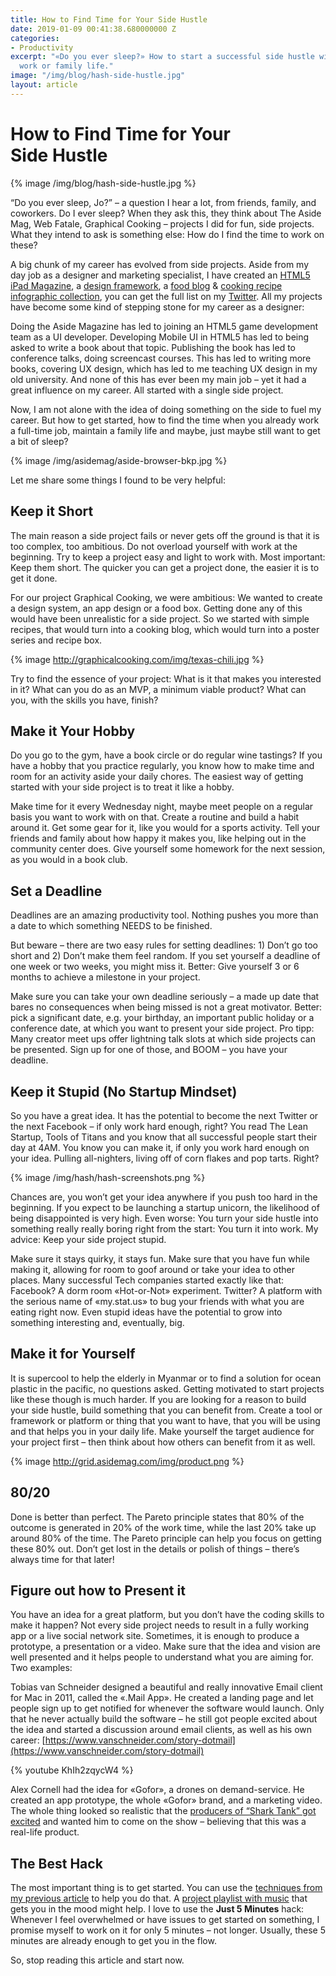 ```yaml
---
title: How to Find Time for Your Side Hustle
date: 2019-01-09 00:41:38.680000000 Z
categories:
- Productivity
excerpt: "«Do you ever sleep?» How to start a successful side hustle without cutting
  work or family life."
image: "/img/blog/hash-side-hustle.jpg"
layout: article
---
```


# How to Find Time for Your Side&nbsp;Hustle

{% image /img/blog/hash-side-hustle.jpg %}

“Do you ever sleep, Jo?” – a question I hear a lot, from friends, family, and coworkers. Do I ever sleep? When they ask this, they think about The Aside Mag, Web Fatale, Graphical Cooking – projects I did for fun, side projects. What they intend to ask is something else: How do I find the time to work on these?

A big chunk of my career has evolved from side projects. Aside from my day job as a designer and marketing specialist, I have created an [HTML5 iPad Magazine](http://asidemag.com/), a [design framework](http://asidemag.com/grid/), a [food blog](http://graphicalcooking.tumblr.com/) & [cooking recipe infographic collection](http://graphicalcooking.com/), you can get the full list on my [Twitter](http://twitter.com/johannesippen/). All my projects have become some kind of stepping stone for my career as a designer: 

Doing the Aside Magazine has led to joining an HTML5 game development team as a UI developer. Developing Mobile UI in HTML5 has led to being asked to write a book about that topic. Publishing the book has led to conference talks, doing screencast courses. This has led to writing more books, covering UX design, which has led to me teaching UX design in my old university. And none of this has ever been my main job – yet it had a great influence on my career. All started with a single side project. 

Now, I am not alone with the idea of doing something on the side to fuel my career. But how to get started, how to find the time when you already work a full-time job, maintain a family life and maybe, just maybe still want to get a bit of sleep?

{% image /img/asidemag/aside-browser-bkp.jpg %}

Let me share some things I found to be very helpful:

## Keep it Short

The main reason a side project fails or never gets off the ground is that it is too complex, too ambitious. Do not overload yourself with work at the beginning. Try to keep a project easy and light to work with. Most important: Keep them short. The quicker you can get a project done, the easier it is to get it done.

For our project Graphical Cooking, we were ambitious: We wanted to create a design system, an app design or a food box. Getting done any of this would have been unrealistic for a side project. So we started with simple recipes, that would turn into a cooking blog, which would turn into a poster series and recipe box.

{% image http://graphicalcooking.com/img/texas-chili.jpg %}

Try to find the essence of your project: What is it that makes you interested in it? What can you do as an MVP, a minimum viable product? What can you, with the skills you have, finish?

## Make it Your Hobby

Do you go to the gym, have a book circle or do regular wine tastings? If you have a hobby that you practice regularly, you know how to make time and room for an activity aside your daily chores. The easiest way of getting started with your side project is to treat it like a hobby. 

Make time for it every Wednesday night, maybe meet people on a regular basis you want to work with on that. Create a routine and build a habit around it. Get some gear for it, like you would for a sports activity. Tell your friends and family about how happy it makes you, like helping out in the community center does. Give yourself some homework for the next session, as you would in a book club. 

## Set a Deadline

Deadlines are an amazing productivity tool. Nothing pushes you more than a date to which something NEEDS to be finished.

But beware – there are two easy rules for setting deadlines: 1) Don’t go too short and 2) Don’t make them feel random. If you set yourself a deadline of one week or two weeks, you might miss it. Better: Give yourself 3 or 6 months to achieve a milestone in your project. 

Make sure you can take your own deadline seriously – a made up date that bares no consequences when being missed is not a great motivator. Better: pick a significant date, e.g. your birthday, an important public holiday or a conference date, at which you want to present your side project. Pro tipp: Many creator meet ups offer lightning talk slots at which side projects can be presented. Sign up for one of those, and BOOM – you have your deadline.

## Keep it Stupid (No Startup Mindset)

So you have a great idea. It has the potential to become the next Twitter or the next Facebook – if only work hard enough, right? You read The Lean Startup, Tools of Titans and you know that all successful people start their day at 4AM. You know you can make it, if only you work hard enough on your idea. Pulling all-nighters, living off of corn flakes and pop tarts. Right?

{% image /img/hash/hash-screenshots.png %}

Chances are, you won’t get your idea anywhere if you push too hard in the beginning. If you expect to be launching a startup unicorn, the likelihood of being disappointed is very high. Even worse: You turn your side hustle into something really really boring right from the start: You turn it into work. My advice: Keep your side project stupid. 

Make sure it stays quirky, it stays fun. Make sure that you have fun while making it, allowing for room to goof around or take your idea to other places. Many successful Tech companies started exactly like that: Facebook? A dorm room «Hot-or-Not» experiment. Twitter? A platform with the serious name of «my.stat.us» to bug your friends with what you are eating right now. 
Even stupid ideas have the potential to grow into something interesting and, eventually, big.


## Make it for Yourself

It is supercool to help the elderly in Myanmar or to find a solution for ocean plastic in the pacific, no questions asked. Getting motivated to start projects like these though is much harder. If you are looking for a reason to build your side hustle, build something that you can benefit from. Create a tool or framework or platform or thing that you want to have, that you will be using and that helps you in your daily life. Make yourself the target audience for your project first – then think about how others can benefit from it as well.

{% image http://grid.asidemag.com/img/product.png %}

## 80/20

Done is better than perfect. The Pareto principle states that 80% of the outcome is generated in 20% of the work time, while the last 20% take up around 80% of the time. The Pareto principle can help you focus on getting these 80% out. Don’t get lost in the details or polish of things – there’s always time for that later!

## Figure out how to Present it

You have an idea for a great platform, but you don’t have the coding skills to make it happen? Not every side project needs to result in a fully working app or a live social network site. Sometimes, it is enough to produce a prototype, a presentation or a video. Make sure that the idea and vision are well presented and it helps people to understand what you are aiming for. Two examples:

Tobias van Schneider designed a beautiful and really innovative Email client for Mac in 2011, called the «.Mail App». He created a landing page and let people sign up to get notified for whenever the software would launch. Only that he never actually build the software – he still got people excited about the idea and started a discussion around email clients, as well as his own career: [https://www.vanschneider.com/story-dotmail](https://www.vanschneider.com/story-dotmail)

{% youtube KhIh2zqycW4 %}

Alex Cornell had the idea for «Gofor», a drones on demand-service. He created an app prototype, the whole «Gofor» brand, and a marketing video. The whole thing looked so realistic that the [producers of “Shark Tank” got excited](https://johannesippen.com/2017/alex-cornell/) and wanted him to come on the show – believing that this was a real-life product.


## The Best Hack

The most important thing is to get started. You can use the [techniques from my previous article](https://johannesippen.com/2019/turn-resolutions-into-goals/) to help you do that. A [project playlist with music](https://johannesippen.com/2017/playlist/) that gets you in the mood might help. I love to use the **Just 5 Minutes** hack: Whenever I feel overwhelmed or have issues to get started on something, I promise myself to work on it for only 5 minutes – not longer. Usually, these 5 minutes are already enough to get you in the flow. 

So, stop reading this article and start now.

